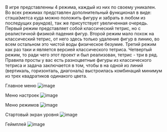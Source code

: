 В игре представленны 4 режима, каждый из них по своему уникален.
Во всех режимах представлен дополнительный функционал в виде: 
стэша(метса куда можно положить фигуру и забрать в любом из последущих раундов),
так же присутствует увеличенная очередь.
Первый режим представляет собой классический тетрис, но с реалистичной физикой падения фигур.
Второй режим мало похож на классический тетрис, от него здесь только удаление фигур в линию, во всем остальном это чистой воды физическое безумие.
Третий режим как раз таки и является версией классического тетриса.
Четвертый режим, то ради чего этот проект и был реализован, тетрис - три в ряд. Правила просты у вас есть разноцветные фигуры из классического тетриса и задача заключается в том, чтобы в на одной из линий (вертикаль, горизонталь, диагональ) выстроилась комбинаций минимум из трех квадратиков одинакого цвета.

Главное меню
![image](https://user-images.githubusercontent.com/88888852/189525700-206b23f3-b491-427e-9f58-c50e514b1c2a.png)

Меню настроек
![image](https://user-images.githubusercontent.com/88888852/189525733-94fe4eb9-5d6b-4795-8535-188f0fe6bce4.png)

Меню режимов
![image](https://user-images.githubusercontent.com/88888852/189525754-83c3d7cc-6219-4fb0-86b5-2ce4e742abe7.png)

Стартовый экран уровня
![image](https://user-images.githubusercontent.com/88888852/189525776-f61fca61-2a03-4660-86cf-5c730e0b1fdd.png)

Геймплей
![image](https://user-images.githubusercontent.com/88888852/189525806-baf1735f-c131-4e93-bd72-48b5940780ea.png)
